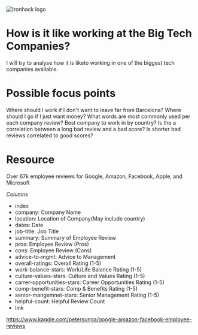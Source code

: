 ![Ironhack logo](https://i.imgur.com/1QgrNNw.png)

# How is it like working at the Big Tech Companies?

I will try to analyse how it is liketo working in one of the biggest tech companies available.

# Possible focus points
Where should I work if I don't want to leave far from Barcelona?
Where should I go if I just want money?
What words are most commonly used per each company review?
Best company to work in by country?
Is the a correlation between a long bad review and a bad score? Is shorter bad reviews correlated to good scores?

# Resource
Over 67k employee reviews for Google, Amazon, Facebook, Apple, and Microsoft

*Columns*
* index
* company: Company Name
* location: Location of Company(May include country)
* dates: Date
* job-title: Job Title
* summary: Summary of Employee Review
* pros: Employee Review (Pros)
* cons: Employee Review (Cons)
* advice-to-mgmt: Advice to Management
* overall-ratings: Overall Rating (1-5)
* work-balance-stars: Work/Life Balance Rating (1-5)
* culture-values-stars: Culture and Values Rating (1-5)
* carrer-opportunities-stars: Career Opportunities Rating (1-5)
* comp-benefit-stars: Comp & Benefits Rating (1-5)
* senior-mangemnet-stars: Senior Management Rating (1-5)
* helpful-count: Helpful Review Count
* link

https://www.kaggle.com/petersunga/google-amazon-facebook-employee-reviews

